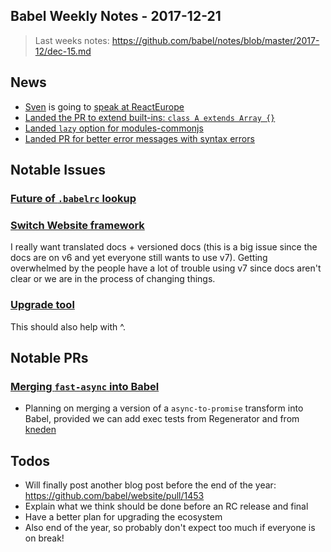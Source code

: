 ## Babel Weekly Notes - 2017-12-21

> Last weeks notes: https://github.com/babel/notes/blob/master/2017-12/dec-15.md

## News

- [Sven](https://twitter.com/svensauleau) is going to [speak at ReactEurope](https://twitter.com/ReactEurope/status/943792622753247232)
- [Landed the PR to extend built-ins: `class A extends Array {}`](https://github.com/babel/babel/pull/7020)
- [Landed `lazy` option for modules-commonjs](https://github.com/babel/babel/pull/6952)
- [Landed PR for better error messages with syntax errors](https://twitter.com/left_pad/status/942859244759666691)

## Notable Issues

### [Future of `.babelrc` lookup](https://github.com/babel/babel/issues/6766#issuecomment-352225586)

### [Switch Website framework](https://github.com/babel/website/issues/1485)

I really want translated docs + versioned docs (this is a big issue since the docs are on v6 and yet everyone still wants to use v7). Getting overwhelmed by the people have a lot of trouble using v7 since docs aren't clear or we are in the process of changing things.

### [Upgrade tool](https://github.com/babel/notes/issues/44)

This should also help with ^.

## Notable PRs

### [Merging `fast-async` into Babel](https://github.com/babel/babel/pull/7076)

- Planning on merging a version of a `async-to-promise` transform into Babel,
provided we can add exec tests from Regenerator and from [kneden](https://github.com/babel/kneden)

## Todos

- Will finally post another blog post before the end of the year: https://github.com/babel/website/pull/1453
- Explain what we think should be done before an RC release and final
- Have a better plan for upgrading the ecosystem
- Also end of the year, so probably don't expect too much if everyone is on break!
